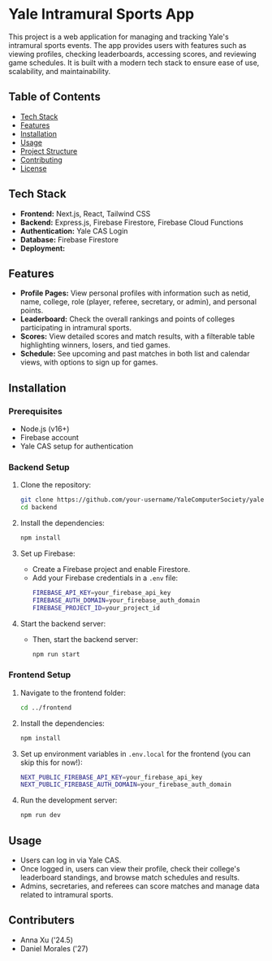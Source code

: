 # Yale Intramural Sports App

This project is a web application for managing and tracking Yale's intramural sports events. The app provides users with features such as viewing profiles, checking leaderboards, accessing scores, and reviewing game schedules. It is built with a modern tech stack to ensure ease of use, scalability, and maintainability.

## Table of Contents

- [Tech Stack](#tech-stack)
- [Features](#features)
- [Installation](#installation)
- [Usage](#usage)
- [Project Structure](#project-structure)
- [Contributing](#contributing)
- [License](#license)

## Tech Stack

- **Frontend:** Next.js, React, Tailwind CSS
- **Backend:** Express.js, Firebase Firestore, Firebase Cloud Functions
- **Authentication:** Yale CAS Login
- **Database:** Firebase Firestore
- **Deployment:** 

## Features

- **Profile Pages:** View personal profiles with information such as netid, name, college, role (player, referee, secretary, or admin), and personal points.
- **Leaderboard:** Check the overall rankings and points of colleges participating in intramural sports.
- **Scores:** View detailed scores and match results, with a filterable table highlighting winners, losers, and tied games.
- **Schedule:** See upcoming and past matches in both list and calendar views, with options to sign up for games.

## Installation

### Prerequisites

- Node.js (v16+)
- Firebase account
- Yale CAS setup for authentication

### Backend Setup

1. Clone the repository:
   ```bash
   git clone https://github.com/your-username/YaleComputerSociety/yaleims.git
   cd backend
   ```

2. Install the dependencies:
   ```bash
   npm install
   ```

3. Set up Firebase:
   - Create a Firebase project and enable Firestore.
   - Add your Firebase credentials in a `.env` file:
     ```bash
     FIREBASE_API_KEY=your_firebase_api_key
     FIREBASE_AUTH_DOMAIN=your_firebase_auth_domain
     FIREBASE_PROJECT_ID=your_project_id
     ```

5. Start the backend server:

   - Then, start the backend server:
     ```bash
     npm run start
     ```

### Frontend Setup

1. Navigate to the frontend folder:
   ```bash
   cd ../frontend
   ```

2. Install the dependencies:
   ```bash
   npm install
   ```

3. Set up environment variables in `.env.local` for the frontend (you can skip this for now!):
   ```bash
   NEXT_PUBLIC_FIREBASE_API_KEY=your_firebase_api_key
   NEXT_PUBLIC_FIREBASE_AUTH_DOMAIN=your_firebase_auth_domain
   ```

4. Run the development server:
   ```bash
   npm run dev
   ```

## Usage

- Users can log in via Yale CAS.
- Once logged in, users can view their profile, check their college's leaderboard standings, and browse match schedules and results.
- Admins, secretaries, and referees can score matches and manage data related to intramural sports.

## Contributers 
- Anna Xu ('24.5)
- Daniel Morales ('27)
